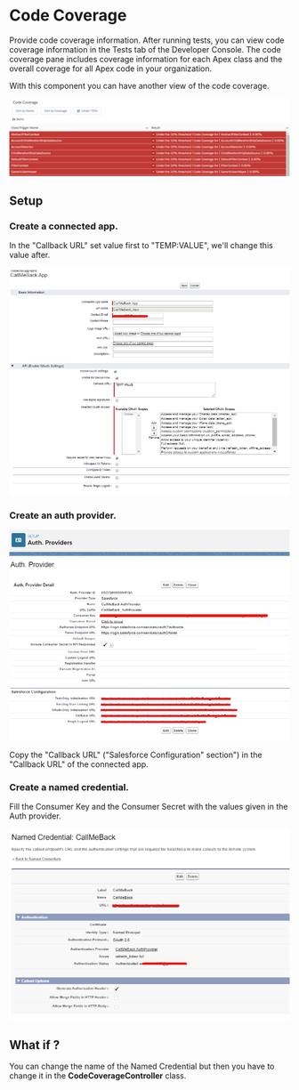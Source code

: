 # Code Coverage

Provide code coverage information.
After running tests, you can view code coverage information in the Tests tab of the Developer Console. The code coverage pane includes coverage information for each Apex class and the overall coverage for all Apex code in your organization.

With this component you can have another view of the code coverage.

<img src="docs/sample.png"/>

## Setup

### Create a connected app.

In the "Callback URL" set value first to "TEMP:VALUE", we'll change this value after.

<img src="docs/connectedapp.png"/>

### Create an auth provider.

<img src="docs/authprovider.png"/>

Copy the "Callback URL" ("Salesforce Configuration" section") in the "Callback URL" of the connected app.

### Create a named credential.

Fill the Consumer Key and the Consumer Secret with the values given in the Auth provider.

<img src="docs/namedcredential.png"/>

## What if ?

You can change the name of the Named Credential but then you have to change it in the **CodeCoverageController** class.